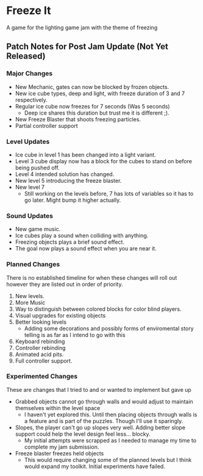 # Freeze It
 A game for the lighting game jam with the theme of freezing

 ## Patch Notes for Post Jam Update (Not Yet Released)
 ### Major Changes
 * New Mechanic, gates can now be blocked by frozen objects.
 * New ice cube types, deep and light, with freeze duration of 3 and 7 respectively.
 * Regular ice cube now freezes for 7 seconds (Was 5 seconds)
   * Deep ice shares this duration but trust me it is different ;).
 * New Freeze Blaster that shoots freezing particles.
 * Partial controller support
### Level Updates
* Ice cube in level 1 has been changed into a light variant.
* Level 3 cube display now has a block for the cubes to stand on before being pushed off.
* Level 4 intended solution has changed.
* New level 5 introducing the freeze blaster.
* New level 7
  * Still working on the levels before, 7 has lots of variables so it has to go later. Might bump it higher actually.  
### Sound Updates
* New game music.
* Ice cubes play a sound when colliding with anything.
* Freezing objects plays a brief sound effect.
* The goal now plays a sound effect when you are near it.

### Planned Changes
There is no established timeline for when these changes will roll out however they are listed out in order of priority.
1. New levels.
2. More Music
3. Way to distinguish between colored blocks for color blind players.
4. Visual upgrades for existing objects
5. Better looking levels
   * Adding some decorations and possibly forms of enviromental story telling is as far as I intend to go with this
6. Keyboard rebinding
7. Controller rebinding
8. Animated acid pits.
9. Full controller support.

### Experimented Changes
These are changes that I tried to and or wanted to implement but gave up
* Grabbed objects cannot go through walls and would adjust to maintain themselves within the level space
  * I haven't yet explored this. Until then placing objects through walls is a feature and is part of the puzzles. Though I'll use it sparingly.
* Slopes, the player can't go up slopes very well. Adding better slope support could help the level design feel less... blocky.
  * My initial attempts were scrapped as I needed to manage my time to complete my jam submission.
* Freeze blaster freezes held objects
  * This would require changing some of the planned levels but I think would expand my toolkit. Initial experiments have failed.
 
